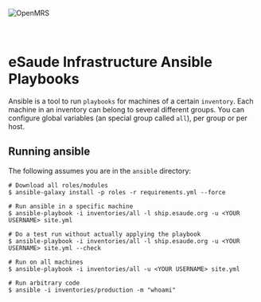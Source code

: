 <br/><br/><br/>
<img src="https://s3-eu-west-1.amazonaws.com/esaude/images/esaude-site-header.png" alt="OpenMRS"/>
<br/><br/><br/>

# eSaude Infrastructure Ansible Playbooks

Ansible is a tool to run `playbooks` for machines of a certain `inventory`. Each
machine in an inventory can belong to several different groups. You can
configure global variables (an special group called `all`), per group or per
host.

## Running ansible
The following assumes you are in the `ansible` directory:

```
# Download all roles/modules
$ ansible-galaxy install -p roles -r requirements.yml --force

# Run ansible in a specific machine
$ ansible-playbook -i inventories/all -l ship.esaude.org -u <YOUR USERNAME> site.yml

# Do a test run without actually applying the playbook
$ ansible-playbook -i inventories/all -l ship.esaude.org -u <YOUR USERNAME> site.yml --check

# Run on all machines
$ ansible-playbook -i inventories/all -u <YOUR USERNAME> site.yml

# Run arbitrary code
$ ansible -i inventories/production -m "whoami"
```
